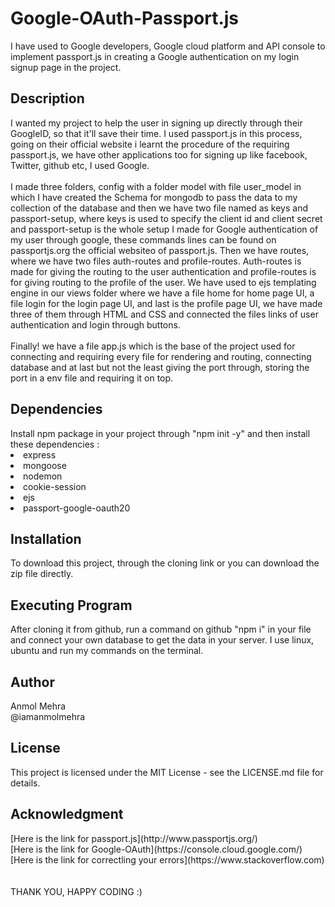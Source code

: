 <h1>Google-OAuth-Passport.js</h1>
<p>I have used to Google developers, Google cloud platform and API console to implement passport.js in creating a Google authentication on my login signup
page in the project.</p>

<h2>Description</h2>
I wanted my project to help the user in signing up directly through their GoogleID, so that it'll save their time. I used passport.js in this process, 
going on their official website i learnt the procedure of the requiring passport.js, we have other applications too for signing up like facebook,
Twitter, github etc, I used Google.
<br></br>
I made three folders, config with a folder model with file user_model in which I have created the Schema for mongodb to pass the data to my collection 
of the database and then we have two file named as keys and passport-setup, where keys is used to specify the client id and client secret and passport-setup 
is the whole setup I made for Google authentication of my user through google, these commands lines can be found on passportjs.org the official websiteo of
passport.js. Then we have routes, where we have two files auth-routes and profile-routes. Auth-routes is made for giving the routing to the user 
authentication and profile-routes is for giving routing to the profile of the user. We have used to ejs templating engine in our views folder where we 
have a file home for home page UI, a file login for the login page UI, and last is the profile page UI, we have made three of them through HTML and CSS and 
connected the files links of user authentication and login through buttons. 
<br></br>
Finally! we have a file app.js which is the base of the project used for connecting and requiring every file for rendering and routing, connecting 
database and at last but not the least giving the port through, storing the port in a env file and requiring it on top.
    
<h2>Dependencies</h2>
Install npm package in your project through "npm init -y" and then install these dependencies :
<li>express</li>
<li>mongoose</li>
<li>nodemon</li>
<li>cookie-session</li>
<li>ejs</li>
<li>passport-google-oauth20</li>

<h2>Installation</h2>
To download this project, through the cloning link or you can download the zip file directly.

<h2>Executing Program</h2>
After cloning it from github, run a command on github "npm i" in your file and connect your own database to get the data in your server.
I use linux, ubuntu and run my commands on the terminal.

<h2>Author</h2>
Anmol Mehra<br>
@iamanmolmehra

<h2>License</h2>
<p>This project is licensed under the MIT License - see the LICENSE.md file for details.</p>

<h2>Acknowledgment</h2>
[Here is the link for passport.js](http://www.passportjs.org/)<br>
[Here is the link for Google-OAuth](https://console.cloud.google.com/)<br>
[Here is the link for correctling your errors](https://www.stackoverflow.com)<br>
<br></br>
THANK YOU, HAPPY CODING :)    
